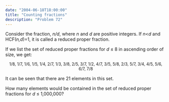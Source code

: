 ```yaml
---
date: "2004-06-18T18:00:00"
title: "Counting fractions"
description: "Problem 72"
---
```


<p>Consider the fraction, <i>n/d</i>, where <i>n</i> and <i>d</i> are positive integers. If <i>n</i>&lt;<i>d</i> and HCF(<i>n,d</i>)=1, it is called a reduced proper fraction.</p>
<p>If we list the set of reduced proper fractions for <i>d</i> ≤ 8 in ascending order of size, we get:</p>
<p style="text-align:center;font-size:90%;">1/8, 1/7, 1/6, 1/5, 1/4, 2/7, 1/3, 3/8, 2/5, 3/7, 1/2, 4/7, 3/5, 5/8, 2/3, 5/7, 3/4, 4/5, 5/6, 6/7, 7/8</p>
<p>It can be seen that there are 21 elements in this set.</p>
<p>How many elements would be contained in the set of reduced proper fractions for <i>d</i> ≤ 1,000,000?</p>

